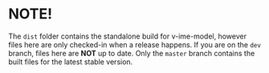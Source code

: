 # NOTE!

The `dist` folder contains the standalone build for v-ime-model, however files here are only checked-in when a release happens. If you are on the `dev` branch, files here are **NOT** up to date. Only the `master` branch contains the built files for the latest stable version.
